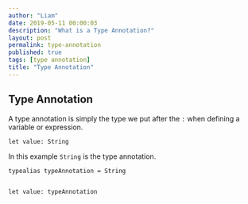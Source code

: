 ```yaml
---
author: "Liam"
date: 2019-05-11 00:00:03
description: "What is a Type Annotation?"
layout: post
permalink: type-annotation
published: true
tags: [type annotation]
title: "Type Annotation"
---
```


## Type Annotation

A type annotation is simply the type we put after the `:` when defining a variable or expression.

```
let value: String
```

In this example `String` is the type annotation.

```
typealias typeAnnotation = String


let value: typeAnnotation
```
